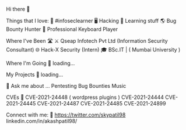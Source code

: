 Hi there 👋


Things that I love:
📕 #infoseclearner
🖥️ Hacking
📒 Learning stuff
🌎 Bug Bounty Hunter
🎹 Professional Keyboard Player

Where I've Been 🛣
⚔️ Qseap Infotech Pvt Ltd (Information Security Consultant)
🌐 Hack-X Security (Intern)
🎓 BSc.IT | ( Mumbai University )

Where I'm Going 🧭
loading...

My Projects 🚧
loading...

💬 Ask me about ...
Pentesting
Bug Bounties
Music

CVEs 🐛
CVE-2021-24448 ( wordpress plugins )
CVE-2021-24444
CVE-2021-24445
CVE-2021-24487
CVE-2021-24485
CVE-2021-24899

Connect with me: 🤝
https://twitter.com/skypatil98
linkedin.com/in/akashpatil98/
